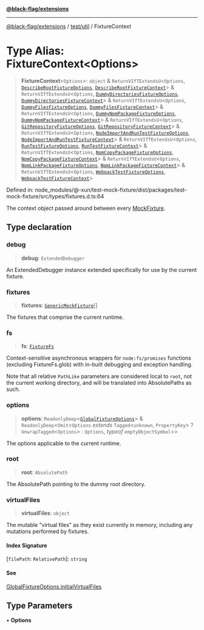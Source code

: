[**@black-flag/extensions**](../../../README.md)

***

[@black-flag/extensions](../../../README.md) / [test/util](../README.md) / FixtureContext

# Type Alias: FixtureContext\<Options\>

> **FixtureContext**\<`Options`\>: `object` & `ReturnVIfTExtendsU`\<`Options`, [`DescribeRootFixtureOptions`](DescribeRootFixtureOptions.md), [`DescribeRootFixtureContext`](DescribeRootFixtureContext.md)\> & `ReturnVIfTExtendsU`\<`Options`, [`DummyDirectoriesFixtureOptions`](DummyDirectoriesFixtureOptions.md), [`DummyDirectoriesFixtureContext`](DummyDirectoriesFixtureContext.md)\> & `ReturnVIfTExtendsU`\<`Options`, [`DummyFilesFixtureOptions`](DummyFilesFixtureOptions.md), [`DummyFilesFixtureContext`](DummyFilesFixtureContext.md)\> & `ReturnVIfTExtendsU`\<`Options`, [`DummyNpmPackageFixtureOptions`](DummyNpmPackageFixtureOptions.md), [`DummyNpmPackageFixtureContext`](DummyNpmPackageFixtureContext.md)\> & `ReturnVIfTExtendsU`\<`Options`, [`GitRepositoryFixtureOptions`](GitRepositoryFixtureOptions.md), [`GitRepositoryFixtureContext`](GitRepositoryFixtureContext.md)\> & `ReturnVIfTExtendsU`\<`Options`, [`NodeImportAndRunTestFixtureOptions`](NodeImportAndRunTestFixtureOptions.md), [`NodeImportAndRunTestFixtureContext`](NodeImportAndRunTestFixtureContext.md)\> & `ReturnVIfTExtendsU`\<`Options`, [`RunTestFixtureOptions`](RunTestFixtureOptions.md), [`RunTestFixtureContext`](RunTestFixtureContext.md)\> & `ReturnVIfTExtendsU`\<`Options`, [`NpmCopyPackageFixtureOptions`](NpmCopyPackageFixtureOptions.md), [`NpmCopyPackageFixtureContext`](NpmCopyPackageFixtureContext.md)\> & `ReturnVIfTExtendsU`\<`Options`, [`NpmLinkPackageFixtureOptions`](NpmLinkPackageFixtureOptions.md), [`NpmLinkPackageFixtureContext`](NpmLinkPackageFixtureContext.md)\> & `ReturnVIfTExtendsU`\<`Options`, [`WebpackTestFixtureOptions`](WebpackTestFixtureOptions.md), [`WebpackTestFixtureContext`](WebpackTestFixtureContext.md)\>

Defined in: node\_modules/@-xun/test-mock-fixture/dist/packages/test-mock-fixture/src/types/fixtures.d.ts:64

The context object passed around between every [MockFixture](MockFixture.md).

## Type declaration

### debug

> **debug**: `ExtendedDebugger`

An ExtendedDebugger instance extended specifically for use by the
current fixture.

### fixtures

> **fixtures**: [`GenericMockFixture`](GenericMockFixture.md)[]

The fixtures that comprise the current runtime.

### fs

> **fs**: [`FixtureFs`](FixtureFs.md)

Context-sensitive asynchronous wrappers for `node:fs/promises` functions
(excluding FixtureFs.glob) with in-built debugging and exception
handling.

Note that all relative `PathLike` parameters are considered local to
`root`, not the current working directory, and will be translated into
AbsolutePaths as such.

### options

> **options**: `ReadonlyDeep`\<[`GlobalFixtureOptions`](GlobalFixtureOptions.md)\> & `ReadonlyDeep`\<`Omit`\<`Options` *extends* `Tagged`\<`unknown`, `PropertyKey`\> ? `UnwrapTagged`\<`Options`\> : `Options`, *typeof* `emptyObjectSymbol`\>\>

The options applicable to the current runtime.

### root

> **root**: `AbsolutePath`

The AbsolutePath pointing to the dummy root directory.

### virtualFiles

> **virtualFiles**: `object`

The mutable "virtual files" as they exist currently in memory, including
any mutations performed by fixtures.

#### Index Signature

\[`filePath`: `RelativePath`\]: `string`

#### See

[GlobalFixtureOptions.initialVirtualFiles](GlobalFixtureOptions.md#initialvirtualfiles)

## Type Parameters

• **Options**
